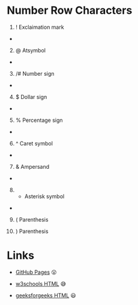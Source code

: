# Number Row Characters

1. ! Exclaimation mark
- 
2. @ Atsymbol
- 
3. /# Number sign
- 
4. $ Dollar sign
- 
5. % Percentage sign
- 
6. ^ Caret symbol
- 
7. & Ampersand
- 
8. * Asterisk symbol
-
9. ( Parenthesis

10.  ) Parenthesis

# Links

- [GitHub Pages](https://pages.github.com/) :open_mouth:

- [w3schools HTML](https://www.w3schools.com/html/) :sweat_smile:

- [geeksforgeeks HTML](https://www.geeksforgeeks.org/html-tutorial/) :smiley:
